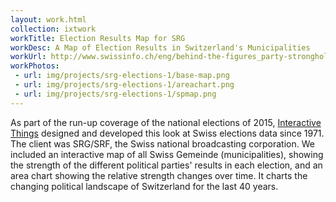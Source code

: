 ```yaml
---
layout: work.html
collection: ixtwork
workTitle: Election Results Map for SRG
workDesc: A Map of Election Results in Switzerland's Municipalities
workUrl: http://www.swissinfo.ch/eng/behind-the-figures_party-strongholds-and-political-battlefields-1971-2011/41462952
workPhotos:
 - url: img/projects/srg-elections-1/base-map.png
 - url: img/projects/srg-elections-1/areachart.png
 - url: img/projects/srg-elections-1/spmap.png
---
```


As part of the run-up coverage of the national elections of 2015, <a href="http://www.interactivethings.com/" target="_blank">Interactive Things</a> designed and developed this look at Swiss elections data since 1971. The client was SRG/SRF, the Swiss national broadcasting corporation. We included an interactive map of all Swiss Gemeinde (municipalities), showing the strength of the different political parties' results in each election, and an area chart showing the relative strength changes over time. It charts the changing political landscape of Switzerland for the last 40 years.
